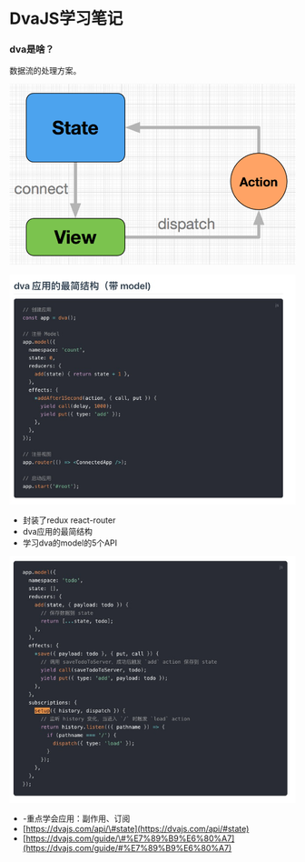 # DvaJS学习笔记

### dva是啥？

数据流的处理方案。

![](../.gitbook/assets/image%20%2810%29.png)

![](../.gitbook/assets/image%20%289%29.png)

* 封装了redux  react-router
* dva应用的最简结构
* 学习dva的model的5个API

![](../.gitbook/assets/image%20%286%29.png)

* -重点学会应用：副作用、订阅
* [https://dvajs.com/api/\#state](https://dvajs.com/api/#state)
* [https://dvajs.com/guide/\#%E7%89%B9%E6%80%A7](https://dvajs.com/guide/#%E7%89%B9%E6%80%A7)

